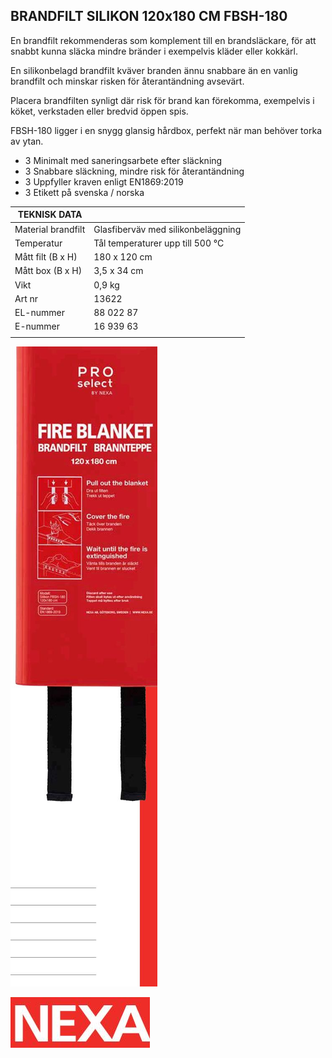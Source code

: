 ## BRANDFILT SILIKON 120x180 CM **FBSH-180**

En brandfilt rekommenderas som komplement till en brandsläckare, för att snabbt kunna släcka mindre bränder i exempelvis kläder eller kokkärl.

En silikonbelagd brandfilt kväver branden ännu snabbare än en vanlig brandfilt och minskar risken för återantändning avsevärt.

Placera brandfilten synligt där risk för brand kan förekomma, exempelvis i köket, verkstaden eller bredvid öppen spis.

FBSH-180 ligger i en snygg glansig hårdbox, perfekt när man behöver torka av ytan.

- 3 Minimalt med saneringsarbete efter släckning
- 3 Snabbare släckning, mindre risk för återantändning
- 3 Uppfyller kraven enligt EN1869:2019
- 3 Etikett på svenska / norska

| TEKNISK DATA       |                                    |
|--------------------|------------------------------------|
| Material brandfilt | Glasfiberväv med silikonbeläggning |
| Temperatur         | Tål temperaturer upp till 500 °C   |
| Mått filt (B x H)  | 180 x 120 cm                       |
| Mått box (B x H)   | 3,5 x 34 cm                        |
| Vikt               | 0,9 kg                             |
| Art nr             | 13622                              |
| EL-nummer          | 88 022 87                          |
| E-nummer           | 16 939 63                          |
|                    |                                    |

![](images/_page_0_Picture_11.jpeg)

![](images/_page_0_Picture_12.jpeg)